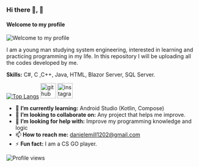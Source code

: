 ### Hi there 👋, 👋
#### Welcome to my profile
![Welcome to my profile](https://i.ibb.co/qx1jWZb/BANNER.png)

I am a young man studying system engineering, interested in learning and practicing programming in my life. In this repository I will be uploading all the codes developed by me.

**Skills:** C#, C ,C++, Java, HTML, Blazor Server, SQL Server.

[![Top Langs](https://github-readme-stats.vercel.app/api/top-langs/?username=DanielEmill)](https://github.com/anuraghazra/github-readme-stats)
[<img src='https://cdn.jsdelivr.net/npm/simple-icons@3.0.1/icons/github.svg' alt='github' height='40'>](https://github.com/DanielEmill)  [<img src='https://cdn.jsdelivr.net/npm/simple-icons@3.0.1/icons/instagram.svg' alt='instagram' height='40'>](https://www.instagram.com/Emill_Daniel/)

- 🌱 **I’m currently learning:** Android Studio (Kotlin, Compose) 
- 👯 **I’m looking to collaborate on:** Any project that helps me improve. 
- 🤔 **I’m looking for help with:** Improve my programming knowledge and logic 
- 📫 **How to reach me:** danielemill1202@gmail.com 
- ⚡ **Fun fact:** I am a CS GO player.

![Profile views](https://gpvc.arturio.dev/DanielEmill)  

